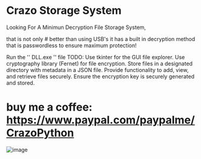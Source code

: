 

# Crazo Storage System

Looking For A Minimun Decryption File Storage System, 

that is not only # better than using USB's
it has a built in decryption method that is passwordless to ensure maximum protection!

Run the '' DLL.exe '' file
TODO:
Use tkinter for the GUI file explorer.
Use cryptography library (Fernet) for file encryption.
Store files in a designated directory with metadata in a JSON file.
Provide functionality to add, view, and retrieve files securely.
Ensure the encryption key is securely generated and stored.

# buy me a coffee: https://www.paypal.com/paypalme/CrazoPython
![image](https://github.com/user-attachments/assets/a3709a1a-d71f-44b9-afd8-b09a020096ad)


